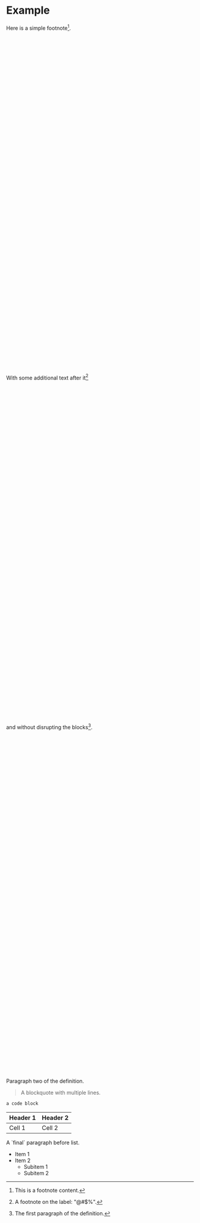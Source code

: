 # Example

[^1]: This is a footnote content.

Here is a simple footnote[^1].
<br><br><br><br><br><br><br><br><br><br><br>
<br><br><br><br><br><br><br><br><br><br><br>
<br><br><br><br><br><br><br><br><br><br><br>
<br><br><br><br><br><br><br><br><br><br><br>
<br><br><br><br><br><br><br><br><br><br><br> With some additional text after it[^@#$%]
<br><br><br><br><br><br><br><br><br><br><br>
<br><br><br><br><br><br><br><br><br><br><br>
<br><br><br><br><br><br><br><br><br><br><br>
<br><br><br><br><br><br><br><br><br><br><br>
<br><br><br><br><br><br><br><br><br><br><br> and without disrupting the
blocks[^bignote].
<br><br><br><br><br><br><br><br><br><br><br>
<br><br><br><br><br><br><br><br><br><br><br>
<br><br><br><br><br><br><br><br><br><br><br>
<br><br><br><br><br><br><br><br><br><br><br>
<br><br><br><br><br><br><br><br><br><br><br>

[^bignote]: The first paragraph of the definition.

Paragraph two of the definition.

> A blockquote with multiple lines.

```
a code block
```

| Header 1 | Header 2 |
| -------- | -------- |
| Cell 1   | Cell 2   |

A \`final\` paragraph before list.

- Item 1
- Item 2
  - Subitem 1
  - Subitem 2

[^@#$%]: A footnote on the label: "@#$%".
